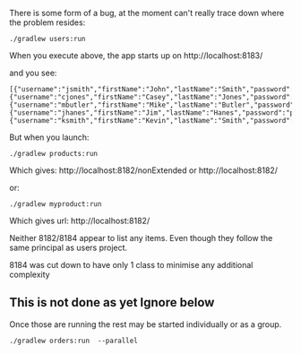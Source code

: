 There is some form of a bug, at the moment can't really trace down where the problem resides:

```
./gradlew users:run
```
When you execute above, the app starts up on http://localhost:8183/

and you see:
```
[{"username":"jsmith","firstName":"John","lastName":"Smith","password":"password","id":1},{"username":"cjones","firstName":"Casey","lastName":"Jones","password":"password1","id":2},{"username":"mbutler","firstName":"Mike","lastName":"Butler","password":"password2","id":3},{"username":"jhanes","firstName":"Jim","lastName":"Hanes","password":"password3","id":4},{"username":"ksmith","firstName":"Kevin","lastName":"Smith","password":"password4","id":5}]
```

But when you launch:
```
./gradlew products:run
```

Which gives: http://localhost:8182/nonExtended or http://localhost:8182/

or:

 ```
 ./gradlew myproduct:run
 ```



Which gives url: http://localhost:8182/

Neither 8182/8184 appear to list any items. Even though they follow the same principal as users project.

8184 was cut down to have only 1 class to minimise any additional complexity


This is not done as yet Ignore below
----

Once those are running the rest may be started individually or as a group.
```
./gradlew orders:run  --parallel
```

